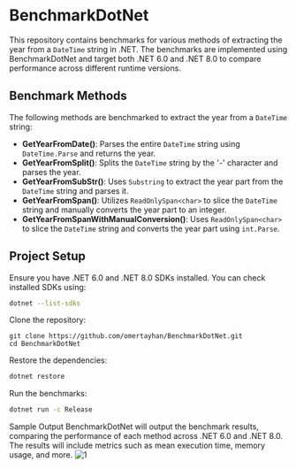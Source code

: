# BenchmarkDotNet

This repository contains benchmarks for various methods of extracting the year from a `DateTime` string in .NET. The benchmarks are implemented using BenchmarkDotNet and target both .NET 6.0 and .NET 8.0 to compare performance across different runtime versions.

## Benchmark Methods

The following methods are benchmarked to extract the year from a `DateTime` string:

- **GetYearFromDate()**: Parses the entire `DateTime` string using `DateTime.Parse` and returns the year.
- **GetYearFromSplit()**: Splits the `DateTime` string by the '-' character and parses the year.
- **GetYearFromSubStr()**: Uses `Substring` to extract the year part from the `DateTime` string and parses it.
- **GetYearFromSpan()**: Utilizes `ReadOnlySpan<char>` to slice the `DateTime` string and manually converts the year part to an integer.
- **GetYearFromSpanWithManualConversion()**: Uses `ReadOnlySpan<char>` to slice the `DateTime` string and converts the year part using `int.Parse`.

## Project Setup

Ensure you have .NET 6.0 and .NET 8.0 SDKs installed. You can check installed SDKs using:

```bash
dotnet --list-sdks
```
Clone the repository:
```bash-
git clone https://github.com/omertayhan/BenchmarkDotNet.git
cd BenchmarkDotNet
```
Restore the dependencies:
```bash
dotnet restore
```
Run the benchmarks:
```bash
dotnet run -c Release
```
Sample Output
BenchmarkDotNet will output the benchmark results, comparing the performance of each method across .NET 6.0 and .NET 8.0. The results will include metrics such as mean execution time, memory usage, and more.
![1](https://github.com/omertayhan/BenchmarkDotNet/assets/62504339/879ee444-b876-47d8-b62d-9ba281f2dbd3)
